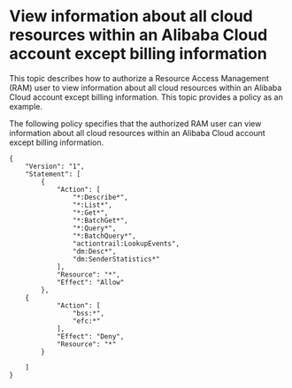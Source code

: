 # View information about all cloud resources within an Alibaba Cloud account except billing information

This topic describes how to authorize a Resource Access Management \(RAM\) user to view information about all cloud resources within an Alibaba Cloud account except billing information. This topic provides a policy as an example.

The following policy specifies that the authorized RAM user can view information about all cloud resources within an Alibaba Cloud account except billing information.

```
{
    "Version": "1",
    "Statement": [
        {
            "Action": [
                "*:Describe*",
                "*:List*",
                "*:Get*",
                "*:BatchGet*",
                "*:Query*",
                "*:BatchQuery*",
                "actiontrail:LookupEvents",
                "dm:Desc*",
                "dm:SenderStatistics*"
            ],
            "Resource": "*",
            "Effect": "Allow"
        },
    {
            "Action": [
                "bss:*",
                "efc:*"
            ],
            "Effect": "Deny",
            "Resource": "*"
        }

    ]
}
```

